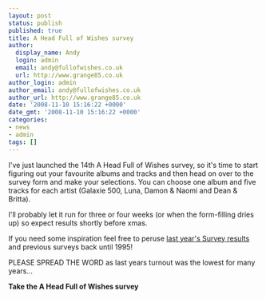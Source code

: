 ```yaml
---
layout: post
status: publish
published: true
title: A Head Full of Wishes survey
author:
  display_name: Andy
  login: admin
  email: andy@fullofwishes.co.uk
  url: http://www.grange85.co.uk
author_login: admin
author_email: andy@fullofwishes.co.uk
author_url: http://www.grange85.co.uk
date: '2008-11-10 15:16:22 +0000'
date_gmt: '2008-11-10 15:16:22 +0000'
categories:
- news
- admin
tags: []
---
```

<p>I've just launched the 14th A Head Full of Wishes survey, so it's time to start figuring out your favourite albums and tracks and then head on over to the <span class="removed_link" title="https://db.fullofwishes.co.uk/surveyform/">survey form</span> and make your selections. You can choose one album and five tracks for each artist (Galaxie 500, Luna, Damon & Naomi and Dean & Britta).</p>
<p>I'll probably let it run for three or four weeks (or when the form-filling dries up) so expect results shortly before xmas.</p>
<p>If you need some inspiration feel free to peruse <a href="https://db.fullofwishes.co.uk/survey/2007/">last year's Survey results</a> and previous surveys back until 1995!</p>
<p>PLEASE SPREAD THE WORD as last years turnout was the lowest for many years...</p>
<p><strong><span class="removed_link" title="https://db.fullofwishes.co.uk/surveyform/">Take the A Head Full of Wishes survey</span></strong></p>
